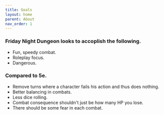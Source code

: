 ```yaml
---
title: Goals
layout: home
parent: About
nav_order: 1
---
```


### Friday Night Dungeon looks to accoplish the following.
* Fun, speedy combat.
* Roleplay focus.
* Dangerous.


### Compared to 5e.
* Remove turns where a character fails his action and thus does nothing.
* Better balancing in combats.
* Less dice rolling.
* Combat consequence shouldn't just be how many HP you lose.
* There should be some fear in each combat.